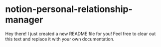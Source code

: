 # notion-personal-relationship-manager
Hey there! I just created a new README file for you! 
Feel free to clear out this text and replace it with your own documentation.